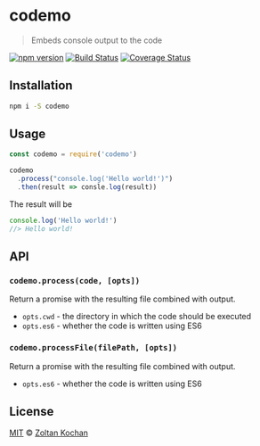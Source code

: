 <!--@'# ' + pkg.name-->
# codemo
<!--/@-->

<!--@'> ' + pkg.description-->
> Embeds console output to the code
<!--/@-->

<!--@shields.flatSquare('npm', 'travis', 'coveralls')-->
[![npm version](https://img.shields.io/npm/v/codemo.svg?style=flat-square)](https://www.npmjs.com/package/codemo) [![Build Status](https://img.shields.io/travis/zkochan/codemo/master.svg?style=flat-square)](https://travis-ci.org/zkochan/codemo) [![Coverage Status](https://img.shields.io/coveralls/zkochan/codemo/master.svg?style=flat-square)](https://coveralls.io/r/zkochan/codemo?branch=master)
<!--/@-->

## Installation

```sh
npm i -S codemo
```

## Usage

```js
const codemo = require('codemo')

codemo
  .process("console.log('Hello world!')")
  .then(result => consle.log(result))
```

The result will be

```js
console.log('Hello world!')
//> Hello world!
```

## API

### `codemo.process(code, [opts])`

Return a promise with the resulting file combined with output.

- `opts.cwd` - the directory in which the code should be executed
- `opts.es6` - whether the code is written using ES6

### `codemo.processFile(filePath, [opts])`

Return a promise with the resulting file combined with output.

- `opts.es6` - whether the code is written using ES6

## License

[MIT](./LICENSE) © [Zoltan Kochan](http://kochan.io)
